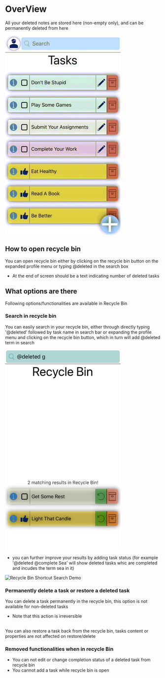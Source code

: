 # OverView
All your deleted notes are stored here (non-empty only), and can be permanently deleted from here

![Recycle Bin Demo](../../.files/recyclebin/light-rbo.gif)

## How to open recycle bin
You can open recycle bin either by clicking on the recycle bin button on the expanded profile menu or typing @deleted in the search box
- At the end of screen should be a text indicating number of deleted tasks

## What options are there
Following options/functionalities are available in Recycle Bin

### Search in recycle bin
You can easily search in your recycle bin, either through directly typing '@deleted' followed by task name in search bar or expanding the profile menu and clicking on the recycle bin button, which in turn will add @deleted term in search

<img height=647 width=375 src="../../.files/recyclebin/light-search.png">

- you can further improve your results by adding task status (for example '@deleted @complete Sea' will show deleted tasks whic are completed and incudes the term sea in it)

![Recycle Bin Shortcut Search Demo](../../.files/recyclebin/light-shortcut-search.gif)

### Permanently delete a task or restore a deleted task
You can delete a task permanently in the recycle bin, this option is not available for non-deleted tasks
- Note that this action is irreversible
<br>
You can also restore a task back from the recycle bin, tasks content or properties are not affected on restore/delete

### Removed functionalities when in recycle Bin
- You can not edit or change completion status of a deleted task from recycle bin
- You cannot add a task while recycle bin is open


